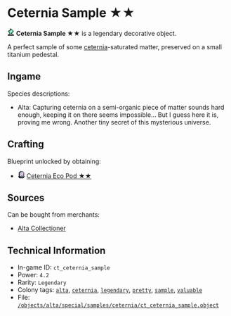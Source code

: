 # Ceternia Sample ★★

<img src="https://raw.githubusercontent.com/Ceterai/Enternia/main/objects/alta/special/samples/ceternia/icon.png" alt="Ceternia Sample ★★ icon" loading="lazy" height=16px width="auto" /> **Ceternia Sample ★★** is a legendary decorative object.

A perfect sample of some [ceternia](https://ceterai.github.io/MyEnternia/Wiki/Tags/Ceternia)-saturated matter, preserved on a small titanium pedestal.

## Ingame

Species descriptions:

- Alta: Capturing ceternia on a semi-organic piece of matter sounds hard enough, keeping it on there seems impossible... But I guess here it is, proving me wrong. Another tiny secret of this mysterious universe.

## Crafting

Blueprint unlocked by obtaining:

- <img src="https://raw.githubusercontent.com/Ceterai/Enternia/main/objects/farmables/alta/ground/ceternia/pod/icon.png" alt="Ceternia Eco Pod ★★ icon" loading="lazy" height=16px width="auto" /> [Ceternia Eco Pod ★★](https://ceterai.github.io/MyEnternia/Wiki/CeterniaEcoPod)

## Sources

Can be bought from merchants:

- [Alta Collectioner](https://ceterai.github.io/MyEnternia/Wiki/AltaCollectioner)

## Technical Information

- In-game ID: `ct_ceternia_sample`
- Power: `4.2`
- Rarity: `Legendary`
- Colony tags: [`alta`](https://ceterai.github.io/MyEnternia/Wiki/Tags/Alta), [`ceternia`](https://ceterai.github.io/MyEnternia/Wiki/Tags/Ceternia), [`legendary`](https://ceterai.github.io/MyEnternia/Wiki/Tags/Legendary), [`pretty`](https://ceterai.github.io/MyEnternia/Wiki/Tags/Pretty), [`sample`](https://ceterai.github.io/MyEnternia/Wiki/Tags/Sample), [`valuable`](https://ceterai.github.io/MyEnternia/Wiki/Tags/Valuable)
- File: [`/objects/alta/special/samples/ceternia/ct_ceternia_sample.object`](https://github.com/Ceterai/Enternia/blob/main/objects/alta/special/samples/ceternia/ct_ceternia_sample.object)
